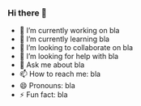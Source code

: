 ### Hi there 👋




- 🔭 I’m currently working on bla
- 🌱 I’m currently learning bla
- 👯 I’m looking to collaborate on bla
- 🤔 I’m looking for help with bla
- 💬 Ask me about bla
- 📫 How to reach me: bla
- 😄 Pronouns: bla
- ⚡ Fun fact: bla

